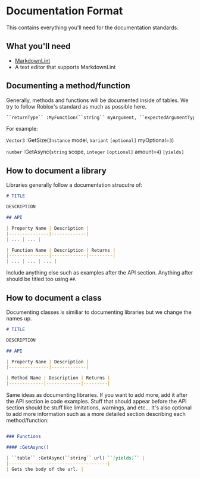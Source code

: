 # Documentation Format

This contains everything you'll need for the documentation standards.

## What you'll need

- [MarkdownLint](https://marketplace.visualstudio.com/items?itemName=DavidAnson.vscode-markdownlint)
- A text editor that supports MarkdownLint

## Documenting a method/function

Generally, methods and functions will be documented inside of tables. We try to follow Roblox's standard as much as possible here.

```md
``returnType`` :MyFunction(``string`` myArgument, ``expectedArgumentType`` ``[optional]`` myOptionalVariant=``defaultValue``) ``[yields]``
```

For example:

``Vector3`` :GetSize(``Instance`` model, ``Variant`` ``[optional]`` myOptional=``3``)

``number`` :GetAsync(``string`` scope, ``integer`` ``[optional]`` amount=``4``) ``[yields]``

## How to document a library

Libraries generally follow a documentation strucutre of:

```md
# TITLE

DESCRIPTION

## API

| Property Name | Description |
|---------------|-------------|
| ... | ... |

| Function Name | Description | Returns |
|---------------|-------------|---------|
| ... | ... | ... |

```

Include anything else such as examples after the API section. Anything after should be titled too using ``##``.

## How to document a class

Documenting classes is similiar to documenting libraries but we change the names up.

```md
# TITLE

DESCRIPTION

## API

| Property Nane | Description |
|---------------|-------------|

| Method Name | Description | Returns |
|-------------|-------------|---------|

```

Same ideas as documenting libraries. If you want to add more, add it after the API section ie code examples. Stuff that should appear before the API section should be stuff like limitations, warnings, and etc...
It's also optional to add more information such as a more detailed section describing each method/function:

```md

### Functions

#### :GetAsync()

| ``table`` :GetAsync(``string`` url) ``[yields]`` |
|-------------------------------------|
| Gets the body of the url. |

```
